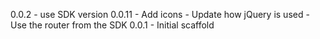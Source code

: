 0.0.2
    - use SDK version 0.0.11
    - Add icons
    - Update how jQuery is used
    - Use the router from the SDK
0.0.1
    - Initial scaffold
